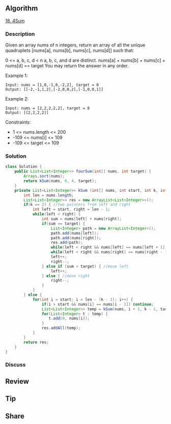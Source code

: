 ## Algorithm

[18. 4Sum](https://leetcode.com/problems/4sum/)

### Description

Given an array nums of n integers, return an array of all the unique quadruplets [nums[a], nums[b], nums[c], nums[d]] such that:

0 <= a, b, c, d < n
a, b, c, and d are distinct.
nums[a] + nums[b] + nums[c] + nums[d] == target
You may return the answer in any order.

Example 1:

```
Input: nums = [1,0,-1,0,-2,2], target = 0
Output: [[-2,-1,1,2],[-2,0,0,2],[-1,0,0,1]]
```

Example 2:

```
Input: nums = [2,2,2,2,2], target = 8
Output: [[2,2,2,2]]
```

Constraints:

- 1 <= nums.length <= 200
- -109 <= nums[i] <= 109
- -109 <= target <= 109

### Solution

```java
class Solution {
    public List<List<Integer>> fourSum(int[] nums, int target) {
        Arrays.sort(nums);
        return kSum(nums, 0, 4, target);
    }
    private List<List<Integer>> kSum (int[] nums, int start, int k, int target) {
        int len = nums.length;
        List<List<Integer>> res = new ArrayList<List<Integer>>();
        if(k == 2) { //two pointers from left and right
            int left = start, right = len - 1;
            while(left < right) {
                int sum = nums[left] + nums[right];
                if(sum == target) {
                    List<Integer> path = new ArrayList<Integer>();
                    path.add(nums[left]);
                    path.add(nums[right]);
                    res.add(path);
                    while(left < right && nums[left] == nums[left + 1]) left++;
                    while(left < right && nums[right] == nums[right - 1]) right--;
                    left++;
                    right--;
                } else if (sum < target) { //move left
                    left++;
                } else { //move right
                    right--;
                }
            }
        } else {
            for(int i = start; i < len - (k - 1); i++) {
                if(i > start && nums[i] == nums[i - 1]) continue;
                List<List<Integer>> temp = kSum(nums, i + 1, k - 1, target - nums[i]);
                for(List<Integer> t : temp) {
                   t.add(0, nums[i]);
                }                    
                res.addAll(temp);
            }
        }
        return res;
    }
}
```

### Discuss

## Review


## Tip


## Share
